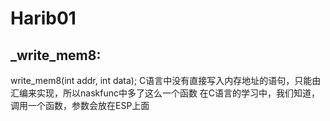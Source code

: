 Harib01
==============


## _write_mem8:

write_mem8(int addr, int data);
C语言中没有直接写入内存地址的语句，只能由汇编来实现，所以naskfunc中多了这么一个函数
在C语言的学习中，我们知道，调用一个函数，参数会放在ESP上面










